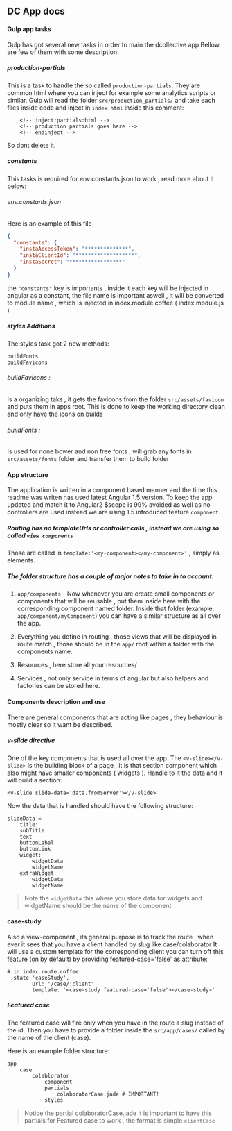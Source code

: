## DC App docs

#### Gulp app tasks
Gulp has got several new tasks in order to main the dcollective app
Bellow are few of them with some description:

##### production-partials
This is a task to handle the so called `production-partials`.
They are common html where you can inject for example some analytics scripts or similar.
Gulp will read the folder `src/production_partials/` and take each files inside code and inject in
`index.html` inside this comment:

```
    <!-- inject:partials:html -->
    <!-- production partials goes here -->
    <!-- endinject -->
```
So dont delete it.

##### constants
This tasks is required for env.constants.json to work , read more about it below:

###### env.constants.json
Here is an example of this file

```json
{
  "constants": {
    "instaAccessToken": "**************",
    "instaClientId": "*******************",
    "instaSecret": "*****************"
  }
}
```

the `"constants"` key is importants , inside it each key will be injected in angular as a constant, the file name is
important aswell , it will be converted to module name , which is injected in index.module.coffee ( index.module.js )

##### styles Additions
The styles task got 2 new methods:
```
buildFonts
buildFavicons
```

###### buildFavicons :
Is a organizing taks , it gets the favicons from the folder `src/assets/favicon` and puts them in apps root.
This is done to keep the working directory clean and only have the icons on builds

###### buildFonts :
Is used for none bower and non free fonts , will grab any fonts in `src/assets/fonts` folder and transfer
them to build folder

#### App structure
The application is written in a component based manner and the time this readme was writen has used latest Angular 1.5  version.
To keep the app updated and match it to Angular2 $scope is 99% avoided as well as no controllers are used instead we are using 1.5 introduced feature `component`.

##### Routing has no templateUrls or controller calls , instead we are using so called `view components`
Those are called  in `template:'<my-component></my-component>'` , simply as elements.

##### The folder structure has a couple of major notes to take in to account.

1. `app/components` - Now whenever you are create small components or components that will be reusable , put them inside here
with the corresponding component named folder.
Inside that folder (example: `app/component/myComponent`) you can have a similar structure as all over the app.

2. Everything you define in routing , those views that will be displayed in route match , those should be in the `app/` root within a folder with the components name.

3. Resources , here store all your resources/

4. Services , not only service in terms of angular but also helpers and factories can be stored here.

#### Components description and use
There are general components that are acting like pages , they behaviour is mostly clear so it want be described.

##### v-slide directive
One of the key components that is used all over the app.
The `<v-slide></v-slide>` is the building block of a page , it is that section component which also might have smaller components ( widgets ).
Handle to it the data and it will build a section:
```
<v-slide slide-data='data.fromServer'></v-slide>
```
Now the data that is handled should have the following structure:
```
slideData =
    title:
    subTitle
    text
    buttonLabel
    buttonLink
    widget:
        widgetData
        widgetName
    extraWidget
        widgetData
        widgetName
```
> Note the `widgetData` this where you store data for widgets and widgetName should  be the name of the component


#### case-study
Also a view-component , its general purpose is to track the route , when ever it sees that you have a client handled by slug like case/colaborator
It will use a custom template for the corresponding client you can turn off this feature (on by default) by providing featured-case='false' as attribute:

```
# in index.route.coffee
 .state 'caseStudy',
        url: '/case/:client'
        template: '<case-study featured-case='false'></case-study>'
```

##### Featured case
The featured case will fire only when you have in the route a slug instead of the id.
Then you have to provide a folder inside the `src/app/cases/` called by the name of the client (case).

Here is an example folder structure:
```
app
    case
        colablorator
            component
            partials
                colaboratorCase.jade # IMPORTANT!
            styles

```

> Notice the partial colaboratorCase.jade it is important to have this partials for Featured case to work , the format is simple `clientCase`


